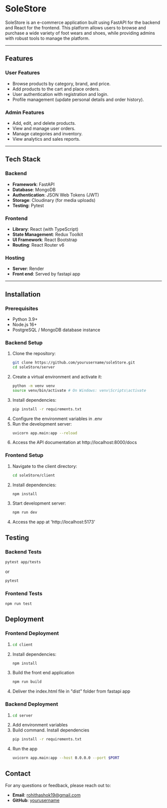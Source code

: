 # SoleStore

SoleStore is an e-commerce application built using FastAPI for the backend and React for the frontend. This platform allows users to browse and purchase a wide variety of foot wears and shoes, while providing admins with robust tools to manage the platform.

---

## Features

### **User Features**

- Browse products by category, brand, and price.
- Add products to the cart and place orders.
- User authentication with registration and login.
- Profile management (update personal details and order history).

### **Admin Features**

- Add, edit, and delete products.
- View and manage user orders.
- Manage categories and inventory.
- View analytics and sales reports.

---

## Tech Stack

### **Backend**

- **Framework**: FastAPI
- **Database**: MongoDB
- **Authentication**: JSON Web Tokens (JWT)
- **Storage**: Cloudinary (for media uploads)
- **Testing**: Pytest

### **Frontend**

- **Library**: React (with TypeScript)
- **State Management**: Redux Toolkit
- **UI Framework**: React Bootstrap
- **Routing**: React Router v6

### **Hosting**

- **Server**: Render
- **Front end**: Served by fastapi app

---

## Installation

### Prerequisites

- Python 3.9+
- Node.js 16+
- PostgreSQL / MongoDB database instance

### Backend Setup

1. Clone the repository:
   ```bash
   git clone https://github.com/yourusername/soleStore.git
   cd soleStore/server
   ```
2. Create a virtual environment and activate it:
   ```bash
   python -m venv venv
   source venv/bin/activate # On Windows: venv\Scripts\activate
   ```
3. Install dependencies:
   ```bash
   pip install -r requirements.txt
   ```
4. Configure the environment variables in .env
5. Run the development server:
   ```bash
   uvicorn app.main:app --reload
   ```
6. Access the API documentation at http://localhost:8000/docs

### Frontend Setup

1. Navigate to the client directory:
   ```bash
   cd soleStore/client
   ```
2. Install dependencies:
   ```bash
   npm install
   ```
3. Start development server:
   ```bash
   npm run dev
   ```
4. Access the app at 'http://localhost:5173'

## Testing

### Backend Tests

```bash
pytest app/tests
```

or

```bash
pytest
```

### Frontend Tests

```bash
npm run test
```

## Deployment

### Frontend Deployment

1. ```bash
   cd client
   ```

2. Install dependencies:

   ```bash
   npm install
   ```

3. Build the front end application
   ```bash
   npm run build
   ```
4. Deliver the index.html file in "dist" folder from fastapi app

### Backend Deployment

1. ```bash
   cd server
   ```
2. Add environment variables
3. Build command. Install dependencies
   ```bash
   pip install -r requirements.txt
   ```
4. Run the app
   ```bash
   uvicorn app.main:app --host 0.0.0.0 --port $PORT
   ```

## Contact

For any questions or feedback, please reach out to:

- **Email**: rohithashok19@gmail.com
- **GitHub**: [yourusername](https://github.com/roh1512)
